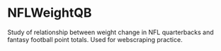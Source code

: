 # NFLWeightQB
Study of relationship between weight change in NFL quarterbacks and fantasy football point totals. Used for webscraping practice.
